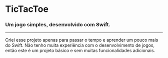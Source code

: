 # TicTacToe
### Um jogo simples, desenvolvido com Swift.
---
Criei esse projeto apenas para passar o tempo e aprender um pouco mais do Swift. Não tenho muita experiência com o desenvolvimento de jogos, então este é um projeto básico e sem muitas funcionalidades adicionais.
